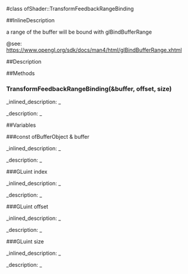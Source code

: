 #class ofShader::TransformFeedbackRangeBinding


<!--
_visible: True_
_advanced: True_
_istemplated: False_
_extends: _
-->

##InlineDescription

a range of the buffer will be bound with glBindBufferRange

@see: https://www.opengl.org/sdk/docs/man4/html/glBindBufferRange.xhtml





##Description





##Methods



### TransformFeedbackRangeBinding(&buffer, offset, size)

<!--
_syntax: TransformFeedbackRangeBinding(&buffer, offset, size)_
_name: TransformFeedbackRangeBinding_
_returns: _
_returns_description: _
_parameters: const ofBufferObject &buffer, GLuint offset, GLuint size_
_access: public_
_version_started: 0.10.0_
_version_deprecated: _
_summary: _
_constant: False_
_static: False_
_visible: True_
_advanced: False_
-->

_inlined_description: _







_description: _







<!----------------------------------------------------------------------------->

##Variables



###const ofBufferObject & buffer

<!--
_name: buffer_
_type: const ofBufferObject &_
_access: private_
_version_started: 0.10.0_
_version_deprecated: _
_summary: _
_visible: True_
_constant: False_
_advanced: False_
-->

_inlined_description: _







_description: _







<!----------------------------------------------------------------------------->

###GLuint index

<!--
_name: index_
_type: GLuint_
_access: public_
_version_started: 0.10.0_
_version_deprecated: _
_summary: _
_visible: True_
_constant: False_
_advanced: False_
-->

_inlined_description: _







_description: _







<!----------------------------------------------------------------------------->

###GLuint offset

<!--
_name: offset_
_type: GLuint_
_access: public_
_version_started: 0.10.0_
_version_deprecated: _
_summary: _
_visible: True_
_constant: False_
_advanced: False_
-->

_inlined_description: _







_description: _







<!----------------------------------------------------------------------------->

###GLuint size

<!--
_name: size_
_type: GLuint_
_access: public_
_version_started: 0.10.0_
_version_deprecated: _
_summary: _
_visible: True_
_constant: False_
_advanced: False_
-->

_inlined_description: _







_description: _







<!----------------------------------------------------------------------------->

